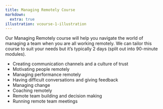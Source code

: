 ```yaml
---
title: Managing Remotely Course
markdown:
  extra: true
illustration: vcourse-1-illustration
---
```

Our Managing Remotely course will help you navigate the world of managing a team when you are all working remotely. We can tailor this course to suit your needs but it’s typically 2 days (split out into 90-minute modules).

* Creating communication channels and a culture of trust
* Motivating people remotely
* Managing performance remotely
* Having difficult conversations and giving feedback
* Managing change
* Coaching remotely
* Remote team building and decision making
* Running remote team meetings

